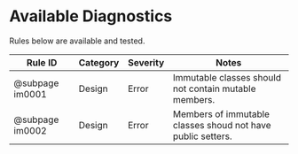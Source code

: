 # Available Diagnostics

Rules below are available and tested.

| Rule ID         | Category | Severity | Notes                                                       |
|-----------------|----------|----------|-------------------------------------------------------------|
| @subpage im0001 | Design   | Error    | Immutable classes should not contain mutable members.       |
| @subpage im0002 | Design   | Error    | Members of immutable classes shoud not have public setters. |